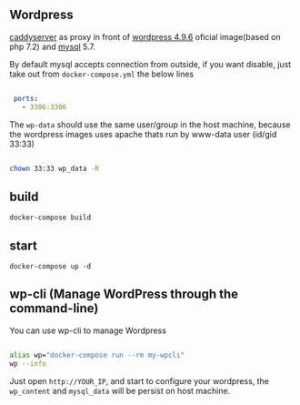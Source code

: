 ## Wordpress


[caddyserver](https://github.com/mholt/caddy) as proxy in front of [wordpress 4.9.6](https://store.docker.com/images/wordpress) oficial image(based on php 7.2) and [mysql](https://store.docker.com/images/mysql) 5.7.

By default mysql accepts connection from outside, if you want disable, just take out from `docker-compose.yml` the below lines

```yaml 

 ports:
   - 3306:3306

```

The `wp-data` should use the same user/group in the host machine, because the wordpress images uses apache thats run by www-data user (id/gid 33:33)

```sh

chown 33:33 wp_data -R

```

## build

```  
docker-compose build
```

## start

```
docker-compose up -d
```

## wp-cli (Manage WordPress through the command-line)

You can use wp-cli to manage Wordpress

```sh

alias wp="docker-compose run --rm my-wpcli"
wp --info

```


Just open `http://YOUR_IP`, and start to configure your wordpress, the `wp_content` and `mysql_data` will be persist on
host machine.